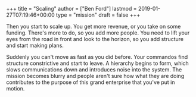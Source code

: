 +++
title = "Scaling"
author = ["Ben Ford"]
lastmod = 2019-01-27T07:19:46+00:00
type = "mission"
draft = false
+++

Then you start to scale up. You get more revenue, or you take on some funding.
There's more to do, so you add more people. You need to lift your eyes from the
road in front and look to the horizon, so you add structure and start making
plans.

Suddenly you can't move as fast as you did before. Your commandos find structure
constrictive and start to leave. A hierarchy begins to form, which slows
communications down and introduces noise into the system. The mission becomes
blurry and people aren't sure how what they are doing contributes to the purpose
of this grand enterprise that you've put in motion.
